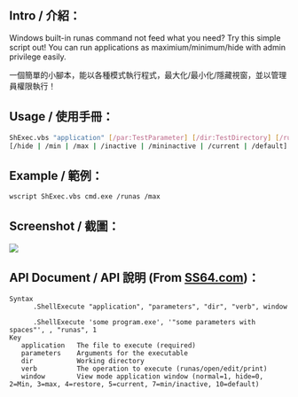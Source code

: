 ## Intro / 介紹：
Windows built-in runas command not feed what you need? Try this simple script out!
You can run applications as maximium/minimum/hide with admin privilege easily.

一個簡單的小腳本，能以各種模式執行程式，最大化/最小化/隱藏視窗，並以管理員權限執行！

## Usage / 使用手冊：
```bash
ShExec.vbs "application" [/par:TestParameter] [/dir:TestDirectory] [/runas]
[/hide | /min | /max | /inactive | /mininactive | /current | /default]
```

## Example / 範例：
```bash
wscript ShExec.vbs cmd.exe /runas /max
```

## Screenshot / 截圖：

[![](https://github.com/vungsung/ShExec/blob/master/shexec.png?raw=true)](https://github.com/vungsung/ShExec/blob/master/shexec.png?raw=true)

## API Document / API 說明 (From [SS64.com](https://ss64.com/vb/shellexecute.html "SS64.com"))：
```
Syntax
      .ShellExecute "application", "parameters", "dir", "verb", window

      .ShellExecute 'some program.exe', '"some parameters with spaces"', , "runas", 1
Key
   application   The file to execute (required)
   parameters    Arguments for the executable
   dir           Working directory
   verb          The operation to execute (runas/open/edit/print)
   window        View mode application window (normal=1, hide=0, 2=Min, 3=max, 4=restore, 5=current, 7=min/inactive, 10=default)
   ```
